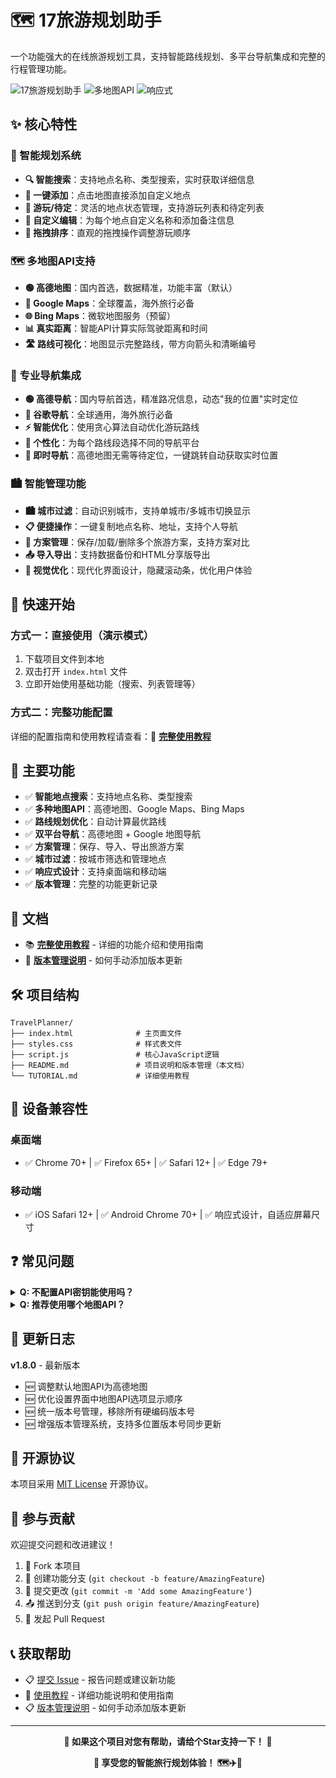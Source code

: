 # 🗺️ 17旅游规划助手

一个功能强大的在线旅游规划工具，支持智能路线规划、多平台导航集成和完整的行程管理功能。

![17旅游规划助手](https://img.shields.io/badge/版本-v1.8.0-blue) ![多地图API](https://img.shields.io/badge/多地图API-支持-green) ![响应式](https://img.shields.io/badge/响应式-✓-success)

## ✨ 核心特性

### 🎯 智能规划系统
- **🔍 智能搜索**：支持地点名称、类型搜索，实时获取详细信息
- **📍 一键添加**：点击地图直接添加自定义地点
- **🎯 游玩/待定**：灵活的地点状态管理，支持游玩列表和待定列表
- **📝 自定义编辑**：为每个地点自定义名称和添加备注信息
- **🔄 拖拽排序**：直观的拖拽操作调整游玩顺序

### 🗺️ 多地图API支持
- **🟢 高德地图**：国内首选，数据精准，功能丰富（默认）
- **🔵 Google Maps**：全球覆盖，海外旅行必备
- **🌐 Bing Maps**：微软地图服务（预留）
- **📊 真实距离**：智能API计算实际驾驶距离和时间
- **🛣️ 路线可视化**：地图显示完整路线，带方向箭头和清晰编号

### 🚗 专业导航集成
- **🟢 高德导航**：国内导航首选，精准路况信息，动态"我的位置"实时定位
- **🔵 谷歌导航**：全球通用，海外旅行必备
- **⚡ 智能优化**：使用贪心算法自动优化游玩路线
- **🎯 个性化**：为每个路线段选择不同的导航平台
- **📍 即时导航**：高德地图无需等待定位，一键跳转自动获取实时位置

### 🏙️ 智能管理功能
- **🏙️ 城市过滤**：自动识别城市，支持单城市/多城市切换显示
- **📋 便捷操作**：一键复制地点名称、地址，支持个人导航
- **💾 方案管理**：保存/加载/删除多个旅游方案，支持方案对比
- **📤 导入导出**：支持数据备份和HTML分享版导出
- **🎨 视觉优化**：现代化界面设计，隐藏滚动条，优化用户体验

## 🚀 快速开始

### 方式一：直接使用（演示模式）
1. 下载项目文件到本地
2. 双击打开 `index.html` 文件
3. 立即开始使用基础功能（搜索、列表管理等）

### 方式二：完整功能配置
详细的配置指南和使用教程请查看：📖 **[完整使用教程](./TUTORIAL.md)**

## 🎯 主要功能

- ✅ **智能地点搜索**：支持地点名称、类型搜索
- ✅ **多种地图API**：高德地图、Google Maps、Bing Maps
- ✅ **路线规划优化**：自动计算最优路线
- ✅ **双平台导航**：高德地图 + Google 地图导航
- ✅ **方案管理**：保存、导入、导出旅游方案
- ✅ **城市过滤**：按城市筛选和管理地点
- ✅ **响应式设计**：支持桌面端和移动端
- ✅ **版本管理**：完整的功能更新记录

## 📖 文档

- 📚 **[完整使用教程](./TUTORIAL.md)** - 详细的功能介绍和使用指南
- 🔧 **[版本管理说明](#-版本管理系统说明)** - 如何手动添加版本更新

## 🛠️ 项目结构

```
TravelPlanner/
├── index.html              # 主页面文件
├── styles.css              # 样式表文件
├── script.js               # 核心JavaScript逻辑
├── README.md               # 项目说明和版本管理（本文档）
└── TUTORIAL.md             # 详细使用教程
```

## 📱 设备兼容性

### 桌面端
- ✅ Chrome 70+  |  ✅ Firefox 65+  |  ✅ Safari 12+  |  ✅ Edge 79+

### 移动端
- ✅ iOS Safari 12+  |  ✅ Android Chrome 70+  |  ✅ 响应式设计，自适应屏幕尺寸

## ❓ 常见问题

<details>
<summary><strong>Q: 不配置API密钥能使用吗？</strong></summary>

A: 可以使用基础功能：
- ✅ 搜索和添加地点（演示模式）
- ✅ 列表管理和拖拽排序
- ✅ 数据导入导出
- ❌ 地图显示和真实距离计算需要API密钥
</details>

<details>
<summary><strong>Q: 推荐使用哪个地图API？</strong></summary>

A: 根据使用场景选择：
- 🇨🇳 **国内用户**：推荐高德地图API（免费额度充足，数据精准）
- 🌍 **海外用户**：推荐Google Maps API（全球覆盖）
- 💡 **详细对比**：查看[使用教程](./TUTORIAL.md)中的API对比章节
</details>

## 🎉 更新日志

**v1.8.0** - 最新版本
- 🆕 调整默认地图API为高德地图
- 🆕 优化设置界面中地图API选项显示顺序
- 🆕 统一版本号管理，移除所有硬编码版本号
- 🆕 增强版本管理系统，支持多位置版本号同步更新

## 📄 开源协议

本项目采用 [MIT License](https://opensource.org/licenses/MIT) 开源协议。

## 🤝 参与贡献

欢迎提交问题和改进建议！

1. 🍴 Fork 本项目
2. 🌟 创建功能分支 (`git checkout -b feature/AmazingFeature`)
3. 💾 提交更改 (`git commit -m 'Add some AmazingFeature'`)
4. 📤 推送到分支 (`git push origin feature/AmazingFeature`)
5. 🔀 发起 Pull Request

## 📞 获取帮助

- 📋 [提交 Issue](../../issues) - 报告问题或建议新功能
- 📖 [使用教程](./TUTORIAL.md) - 详细功能说明和使用指南
- 📋 [版本管理说明](#-版本管理系统说明) - 如何手动添加版本更新

---

<div align="center">

**🌟 如果这个项目对您有帮助，请给个Star支持一下！ 🌟**

**🎉 享受您的智能旅行规划体验！ 🗺️✈️🎯**

</div> 